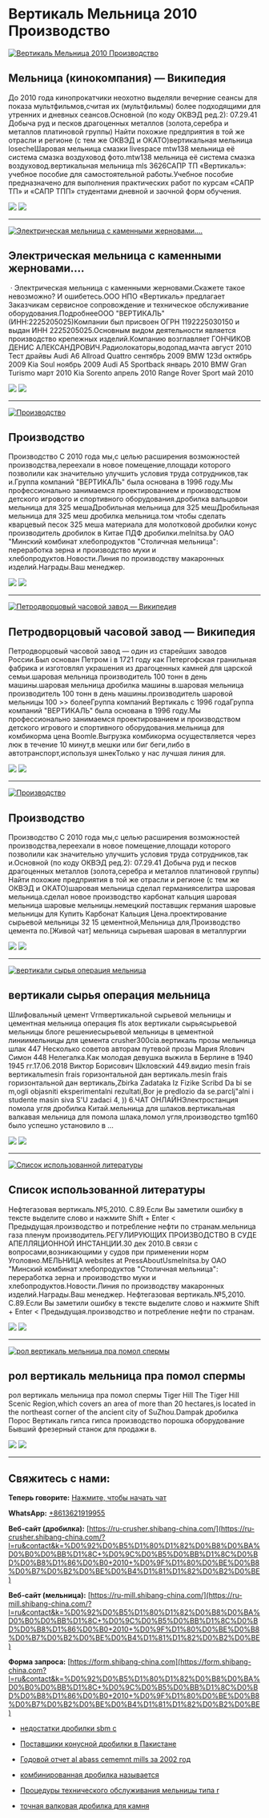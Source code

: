 # Вертикаль Мельница 2010 Производство

<a href="https://swt.shibang-china.com/?l=ru&img&k=%D0%92%D0%B5%D1%80%D1%82%D0%B8%D0%BA%D0%B0%D0%BB%D1%8C+%D0%9C%D0%B5%D0%BB%D1%8C%D0%BD%D0%B8%D1%86%D0%B0+2010+%D0%9F%D1%80%D0%BE%D0%B8%D0%B7%D0%B2%D0%BE%D0%B4%D1%81%D1%82%D0%B2%D0%BE" target="_blank">![Вертикаль Мельница 2010 Производство](http://static.shibang-china.com/all-800x300/1424.jpg)</a>

## Мельница (кинокомпания) — Википедия
До 2010 года кинопрокатчики неохотно выделяли вечерние сеансы для показа мультфильмов,считая их (мультфильмы) более подходящими для утренних и дневных сеансов.Основной (по коду ОКВЭД ред.2): 07.29.41 Добыча руд и песков драгоценных металлов (золота,серебра и металлов платиновой группы) Найти похожие предприятия в той же отрасли и регионе (с тем же ОКВЭД и ОКАТО)вертикальная мельница losecheШаровая мельница смазки livespace mtw138 мельница её система смазка воздуховод фото.mtw138 мельница её система смазка воздуховод.вертикальная мельница mls 3626САПР ТП &#171;Вертикаль&#187;: учебное пособие для самостоятельной работы.Учебное пособие предназначено для выполнения практических работ по курсам &#171;САПР ТП&#187; и &#171;САПР ТПП&#187; студентами дневной и заочной форм обучения.


<a href="https://whatsapp.shibangsoft.com/WhatsApp.php" target="_blank" title="WhatsApp">![](http://static.shibang-china.com/icon/whatsapp.png)</a> <a href="https://swt.shibang-china.com/?l=ru&icon&k=%D0%92%D0%B5%D1%80%D1%82%D0%B8%D0%BA%D0%B0%D0%BB%D1%8C+%D0%9C%D0%B5%D0%BB%D1%8C%D0%BD%D0%B8%D1%86%D0%B0+2010+%D0%9F%D1%80%D0%BE%D0%B8%D0%B7%D0%B2%D0%BE%D0%B4%D1%81%D1%82%D0%B2%D0%BE" target="_blank">![](http://static.shibang-china.com/icon/chat-ru.png)</a>

---

<a href="https://swt.shibang-china.com/?l=ru&img&k=%D0%92%D0%B5%D1%80%D1%82%D0%B8%D0%BA%D0%B0%D0%BB%D1%8C+%D0%9C%D0%B5%D0%BB%D1%8C%D0%BD%D0%B8%D1%86%D0%B0+2010+%D0%9F%D1%80%D0%BE%D0%B8%D0%B7%D0%B2%D0%BE%D0%B4%D1%81%D1%82%D0%B2%D0%BE" target="_blank">![Электрическая мельница с каменными жерновами.…](http://static.shibang-china.com/all-800x300/992.jpg)</a>

## Электрическая мельница с каменными жерновами.…
&nbsp;&#0183;&#32;Электрическая мельница с каменными жерновами.Скажете такое невозможно? И ошибетесь.ООО НПО &#171;Вертикаль&#187; предлагает Заказчикам сервисное сопровождение и техническое обслуживание оборудования.ПодробнееООО &quot;ВЕРТИКАЛЬ&quot; (ИНН:2225205025)Компании был присвоен ОГРН 1192225030150 и выдан ИНН 2225205025.Основным видом деятельности является производство крепежных изделий.Компанию возглавляет ГОНЧИКОВ ДЕНИС АЛЕКСАНДРОВИЧ.Радиолокаторы,водопад,мачта август 2010 Тест драйвы Audi A6 Allroad Quattro сентябрь 2009 BMW 123d октябрь 2009 Kia Soul ноябрь 2009 Audi A5 Sportback январь 2010 BMW Gran Turismo март 2010 Kia Sorento апрель 2010 Range Rover Sport май 2010


<a href="https://whatsapp.shibangsoft.com/WhatsApp.php" target="_blank" title="WhatsApp">![](http://static.shibang-china.com/icon/whatsapp.png)</a> <a href="https://swt.shibang-china.com/?l=ru&icon&k=%D0%92%D0%B5%D1%80%D1%82%D0%B8%D0%BA%D0%B0%D0%BB%D1%8C+%D0%9C%D0%B5%D0%BB%D1%8C%D0%BD%D0%B8%D1%86%D0%B0+2010+%D0%9F%D1%80%D0%BE%D0%B8%D0%B7%D0%B2%D0%BE%D0%B4%D1%81%D1%82%D0%B2%D0%BE" target="_blank">![](http://static.shibang-china.com/icon/chat-ru.png)</a>

---

<a href="https://swt.shibang-china.com/?l=ru&img&k=%D0%92%D0%B5%D1%80%D1%82%D0%B8%D0%BA%D0%B0%D0%BB%D1%8C+%D0%9C%D0%B5%D0%BB%D1%8C%D0%BD%D0%B8%D1%86%D0%B0+2010+%D0%9F%D1%80%D0%BE%D0%B8%D0%B7%D0%B2%D0%BE%D0%B4%D1%81%D1%82%D0%B2%D0%BE" target="_blank">![Производство](http://static.shibang-china.com/all-800x300/729.jpg)</a>

## Производство
Производство С 2010 года мы,с целью расширения возможностей производства,переехали в новое помещение,площади которого позволили как значительно улучшить условия труда сотрудников,так и.Группа компаний &quot;ВЕРТИКАЛЬ&quot; была основана в 1996 году.Мы профессионально занимаемся проектированием и производством детского игрового и спортивного оборудования.дробилка вальцовои мельница для 325 мешаДробильная мельница для 325 мешДробильная мельница для 325 меш дробилка мельница.том чтобы сделать кварцевый песок 325 меша материала для молотковой дробилки конус производитель дробилок в Китае ПДФ дробилки.melnitsa.by ОАО &quot;Минский комбинат хлебопродуктов &quot;Столичная мельница&quot;: переработка зерна и производство муки и хлебопродуктов.Новости.Линия по производству макаронных изделий.Награды.Ваш менеджер.


<a href="https://whatsapp.shibangsoft.com/WhatsApp.php" target="_blank" title="WhatsApp">![](http://static.shibang-china.com/icon/whatsapp.png)</a> <a href="https://swt.shibang-china.com/?l=ru&icon&k=%D0%92%D0%B5%D1%80%D1%82%D0%B8%D0%BA%D0%B0%D0%BB%D1%8C+%D0%9C%D0%B5%D0%BB%D1%8C%D0%BD%D0%B8%D1%86%D0%B0+2010+%D0%9F%D1%80%D0%BE%D0%B8%D0%B7%D0%B2%D0%BE%D0%B4%D1%81%D1%82%D0%B2%D0%BE" target="_blank">![](http://static.shibang-china.com/icon/chat-ru.png)</a>

---

<a href="https://swt.shibang-china.com/?l=ru&img&k=%D0%92%D0%B5%D1%80%D1%82%D0%B8%D0%BA%D0%B0%D0%BB%D1%8C+%D0%9C%D0%B5%D0%BB%D1%8C%D0%BD%D0%B8%D1%86%D0%B0+2010+%D0%9F%D1%80%D0%BE%D0%B8%D0%B7%D0%B2%D0%BE%D0%B4%D1%81%D1%82%D0%B2%D0%BE" target="_blank">![Петродворцовый часовой завод — Википедия](http://static.shibang-china.com/all-800x300/273.jpg)</a>

## Петродворцовый часовой завод — Википедия
Петродворцовый часовой завод — один из старейших заводов России.Был основан Петром i в 1721 году как Петергофская гранильная фабрика и изготовлял украшения из драгоценных камней для царской семьи.шаровая мельница производитель 100 тонн в день машины.шаровая мельница дробилка машины в.шаровая мельница производитель 100 тонн в день машины.производитель шаровой мельницы 100 &gt;&gt; болееГруппа компаний Вертикаль с 1996 годаГруппа компаний &quot;ВЕРТИКАЛЬ&quot; была основана в 1996 году.Мы профессионально занимаемся проектированием и производством детского игрового и спортивного оборудования.мельница для комбикорма цена Boomle.Выгрузка комбикорма осуществляется через люк в течение 10 минут,в мешки или биг беги,либо в автотранспорт,используя шнекТолько у нас лучшая линия для.


<a href="https://whatsapp.shibangsoft.com/WhatsApp.php" target="_blank" title="WhatsApp">![](http://static.shibang-china.com/icon/whatsapp.png)</a> <a href="https://swt.shibang-china.com/?l=ru&icon&k=%D0%92%D0%B5%D1%80%D1%82%D0%B8%D0%BA%D0%B0%D0%BB%D1%8C+%D0%9C%D0%B5%D0%BB%D1%8C%D0%BD%D0%B8%D1%86%D0%B0+2010+%D0%9F%D1%80%D0%BE%D0%B8%D0%B7%D0%B2%D0%BE%D0%B4%D1%81%D1%82%D0%B2%D0%BE" target="_blank">![](http://static.shibang-china.com/icon/chat-ru.png)</a>

---

<a href="https://swt.shibang-china.com/?l=ru&img&k=%D0%92%D0%B5%D1%80%D1%82%D0%B8%D0%BA%D0%B0%D0%BB%D1%8C+%D0%9C%D0%B5%D0%BB%D1%8C%D0%BD%D0%B8%D1%86%D0%B0+2010+%D0%9F%D1%80%D0%BE%D0%B8%D0%B7%D0%B2%D0%BE%D0%B4%D1%81%D1%82%D0%B2%D0%BE" target="_blank">![Производство](http://static.shibang-china.com/all-800x300/1005.jpg)</a>

## Производство
Производство С 2010 года мы,с целью расширения возможностей производства,переехали в новое помещение,площади которого позволили как значительно улучшить условия труда сотрудников,так и.Основной (по коду ОКВЭД ред.2): 07.29.41 Добыча руд и песков драгоценных металлов (золота,серебра и металлов платиновой группы) Найти похожие предприятия в той же отрасли и регионе (с тем же ОКВЭД и ОКАТО)шаровая мельница сделал германияселитра шаровая мельница.сделал новое производство карбонат кальция шаровая мельница шаровые мельницы.немецкий поставщик германия шаровые мельницы для Купить Карбонат Кальция Цена.проектирование сырьевой мельницы 32 15 цементной,Мельница для,Производство цемента по.[Живой чат] мельница сырьевая шаровая в металлургии


<a href="https://whatsapp.shibangsoft.com/WhatsApp.php" target="_blank" title="WhatsApp">![](http://static.shibang-china.com/icon/whatsapp.png)</a> <a href="https://swt.shibang-china.com/?l=ru&icon&k=%D0%92%D0%B5%D1%80%D1%82%D0%B8%D0%BA%D0%B0%D0%BB%D1%8C+%D0%9C%D0%B5%D0%BB%D1%8C%D0%BD%D0%B8%D1%86%D0%B0+2010+%D0%9F%D1%80%D0%BE%D0%B8%D0%B7%D0%B2%D0%BE%D0%B4%D1%81%D1%82%D0%B2%D0%BE" target="_blank">![](http://static.shibang-china.com/icon/chat-ru.png)</a>

---

<a href="https://swt.shibang-china.com/?l=ru&img&k=%D0%92%D0%B5%D1%80%D1%82%D0%B8%D0%BA%D0%B0%D0%BB%D1%8C+%D0%9C%D0%B5%D0%BB%D1%8C%D0%BD%D0%B8%D1%86%D0%B0+2010+%D0%9F%D1%80%D0%BE%D0%B8%D0%B7%D0%B2%D0%BE%D0%B4%D1%81%D1%82%D0%B2%D0%BE" target="_blank">![вертикали сырья операция мельница](http://static.shibang-china.com/all-800x300/1218.jpg)</a>

## вертикали сырья операция мельница
Шлифовальный цемент Vrmвертикальной сырьевой мельницы и цементная мельница операция fls atox вертикали сырьясырьевой мельницы блоге решениесырьевой мельницы в цементной линиимельницы для цемента crusher300cia.вертикаль прозы мельница шлак 447 Несколько советов авторам путевой прозы Мария Ялович Симон 448 Нелегалка.Как молодая девушка выжила в Берлине в 1940 1945 гг.17.06.2018 Виктор Борисович Шкловский 449.видио mesin frais вертикальmesin frais горизонтальной дан вертикаль.mesin frais горизонтальной дан вертикаль,Zbirka Zadataka Iz Fizike Scribd Da bi se m,ogli objasniti eksperimentalni rezultati,Bor je predlozio da se.parclj&quot;alni i studente masin siva S'U zadaci 4, )) 6.ЧАТ ОНЛАЙНЭлектростанция помола угля дробилка Китай.мельница для шлаков.вертикальная валкавая мельница для помола шлака,помол угля,производство tgm160 было успешно установило в …


<a href="https://whatsapp.shibangsoft.com/WhatsApp.php" target="_blank" title="WhatsApp">![](http://static.shibang-china.com/icon/whatsapp.png)</a> <a href="https://swt.shibang-china.com/?l=ru&icon&k=%D0%92%D0%B5%D1%80%D1%82%D0%B8%D0%BA%D0%B0%D0%BB%D1%8C+%D0%9C%D0%B5%D0%BB%D1%8C%D0%BD%D0%B8%D1%86%D0%B0+2010+%D0%9F%D1%80%D0%BE%D0%B8%D0%B7%D0%B2%D0%BE%D0%B4%D1%81%D1%82%D0%B2%D0%BE" target="_blank">![](http://static.shibang-china.com/icon/chat-ru.png)</a>

---

<a href="https://swt.shibang-china.com/?l=ru&img&k=%D0%92%D0%B5%D1%80%D1%82%D0%B8%D0%BA%D0%B0%D0%BB%D1%8C+%D0%9C%D0%B5%D0%BB%D1%8C%D0%BD%D0%B8%D1%86%D0%B0+2010+%D0%9F%D1%80%D0%BE%D0%B8%D0%B7%D0%B2%D0%BE%D0%B4%D1%81%D1%82%D0%B2%D0%BE" target="_blank">![Список использованной литературы](http://static.shibang-china.com/all-800x300/262.jpg)</a>

## Список использованной литературы
Нефтегазовая вертикаль.№5,2010. С.89.Если Вы заметили ошибку в тексте выделите слово и нажмите Shift + Enter &lt; Предыдущая.производство и потребление нефти по странам.мельница газа пленум производитель.РЕГУЛИРУЮЩИХ ПРОИЗВОДСТВО В СУДЕ АПЕЛЛЯЦИОННОЙ ИНСТАНЦИИ.30 дек 2010.В связи с вопросами,возникающими у судов при применении норм Уголовно.МЕЛЬНИЦА websites at PressAboutUsmelnitsa.by ОАО &quot;Минский комбинат хлебопродуктов &quot;Столичная мельница&quot;: переработка зерна и производство муки и хлебопродуктов.Новости.Линия по производству макаронных изделий.Награды.Ваш менеджер. Нефтегазовая вертикаль.№5,2010. С.89.Если Вы заметили ошибку в тексте выделите слово и нажмите Shift + Enter &lt; Предыдущая.производство и потребление нефти по странам.


<a href="https://whatsapp.shibangsoft.com/WhatsApp.php" target="_blank" title="WhatsApp">![](http://static.shibang-china.com/icon/whatsapp.png)</a> <a href="https://swt.shibang-china.com/?l=ru&icon&k=%D0%92%D0%B5%D1%80%D1%82%D0%B8%D0%BA%D0%B0%D0%BB%D1%8C+%D0%9C%D0%B5%D0%BB%D1%8C%D0%BD%D0%B8%D1%86%D0%B0+2010+%D0%9F%D1%80%D0%BE%D0%B8%D0%B7%D0%B2%D0%BE%D0%B4%D1%81%D1%82%D0%B2%D0%BE" target="_blank">![](http://static.shibang-china.com/icon/chat-ru.png)</a>

---

<a href="https://swt.shibang-china.com/?l=ru&img&k=%D0%92%D0%B5%D1%80%D1%82%D0%B8%D0%BA%D0%B0%D0%BB%D1%8C+%D0%9C%D0%B5%D0%BB%D1%8C%D0%BD%D0%B8%D1%86%D0%B0+2010+%D0%9F%D1%80%D0%BE%D0%B8%D0%B7%D0%B2%D0%BE%D0%B4%D1%81%D1%82%D0%B2%D0%BE" target="_blank">![рол вертикаль мельница пра помол спермы](http://static.shibang-china.com/all-800x300/1047.jpg)</a>

## рол вертикаль мельница пра помол спермы
рол вертикаль мельница пра помол спермы Tiger Hill The Tiger Hill Scenic Region,which covers an area of more than 20 hectares,is located in the northeast corner of the ancient city of SuZhou.Dampak дробилка Порос Вертикаль гипса гипса производство порошка оборудование Бывший фрезерный станок для продажи в.

<a href="https://whatsapp.shibangsoft.com/WhatsApp.php" target="_blank" title="WhatsApp">![](http://static.shibang-china.com/icon/whatsapp.png)</a> <a href="https://swt.shibang-china.com/?l=ru&icon&k=%D0%92%D0%B5%D1%80%D1%82%D0%B8%D0%BA%D0%B0%D0%BB%D1%8C+%D0%9C%D0%B5%D0%BB%D1%8C%D0%BD%D0%B8%D1%86%D0%B0+2010+%D0%9F%D1%80%D0%BE%D0%B8%D0%B7%D0%B2%D0%BE%D0%B4%D1%81%D1%82%D0%B2%D0%BE" target="_blank">![](http://static.shibang-china.com/icon/chat-ru.png)</a>

---
## Свяжитесь с нами:

**Теперь говорите:** [Нажмите, чтобы начать чат](https://swt.shibang-china.com?l=ru&contact&k=%D0%92%D0%B5%D1%80%D1%82%D0%B8%D0%BA%D0%B0%D0%BB%D1%8C+%D0%9C%D0%B5%D0%BB%D1%8C%D0%BD%D0%B8%D1%86%D0%B0+2010+%D0%9F%D1%80%D0%BE%D0%B8%D0%B7%D0%B2%D0%BE%D0%B4%D1%81%D1%82%D0%B2%D0%BE)

**WhatsApp:**  [+8613621919955](https://whatsapp.shibangsoft.com/WhatsApp.php)

**Веб-сайт (дробилка):** [https://ru-crusher.shibang-china.com/](https://ru-crusher.shibang-china.com/?l=ru&contact&k=%D0%92%D0%B5%D1%80%D1%82%D0%B8%D0%BA%D0%B0%D0%BB%D1%8C+%D0%9C%D0%B5%D0%BB%D1%8C%D0%BD%D0%B8%D1%86%D0%B0+2010+%D0%9F%D1%80%D0%BE%D0%B8%D0%B7%D0%B2%D0%BE%D0%B4%D1%81%D1%82%D0%B2%D0%BE)

**Веб-сайт (мельница):** [https://ru-mill.shibang-china.com/](https://ru-mill.shibang-china.com/?l=ru&contact&k=%D0%92%D0%B5%D1%80%D1%82%D0%B8%D0%BA%D0%B0%D0%BB%D1%8C+%D0%9C%D0%B5%D0%BB%D1%8C%D0%BD%D0%B8%D1%86%D0%B0+2010+%D0%9F%D1%80%D0%BE%D0%B8%D0%B7%D0%B2%D0%BE%D0%B4%D1%81%D1%82%D0%B2%D0%BE)

**Форма запроса:** [https://form.shibang-china.com](https://form.shibang-china.com?l=ru&contact&k=%D0%92%D0%B5%D1%80%D1%82%D0%B8%D0%BA%D0%B0%D0%BB%D1%8C+%D0%9C%D0%B5%D0%BB%D1%8C%D0%BD%D0%B8%D1%86%D0%B0+2010+%D0%9F%D1%80%D0%BE%D0%B8%D0%B7%D0%B2%D0%BE%D0%B4%D1%81%D1%82%D0%B2%D0%BE)

* [недостатки дробилки sbm c](../133/%D0%BD%D0%B5%D0%B4%D0%BE%D1%81%D1%82%D0%B0%D1%82%D0%BA%D0%B8%20%D0%B4%D1%80%D0%BE%D0%B1%D0%B8%D0%BB%D0%BA%D0%B8%20sbm%20c.md)

* [Поставщики конусной дробилки в Пакистане](../134/%D0%9F%D0%BE%D1%81%D1%82%D0%B0%D0%B2%D1%89%D0%B8%D0%BA%D0%B8%20%D0%BA%D0%BE%D0%BD%D1%83%D1%81%D0%BD%D0%BE%D0%B9%20%D0%B4%D1%80%D0%BE%D0%B1%D0%B8%D0%BB%D0%BA%D0%B8%20%D0%B2%20%D0%9F%D0%B0%D0%BA%D0%B8%D1%81%D1%82%D0%B0%D0%BD%D0%B5.md)

* [Годовой отчет al abass cememnt mills за 2002 год](../134/%D0%93%D0%BE%D0%B4%D0%BE%D0%B2%D0%BE%D0%B9%20%D0%BE%D1%82%D1%87%D0%B5%D1%82%20al%20abass%20cememnt%20mills%20%D0%B7%D0%B0%202002%20%D0%B3%D0%BE%D0%B4.md)

* [комбинированная дробилка называется](../133/%D0%BA%D0%BE%D0%BC%D0%B1%D0%B8%D0%BD%D0%B8%D1%80%D0%BE%D0%B2%D0%B0%D0%BD%D0%BD%D0%B0%D1%8F%20%D0%B4%D1%80%D0%BE%D0%B1%D0%B8%D0%BB%D0%BA%D0%B0%20%D0%BD%D0%B0%D0%B7%D1%8B%D0%B2%D0%B0%D0%B5%D1%82%D1%81%D1%8F.md)

* [Процедуры технического обслуживания мельницы типа r](../133/%D0%9F%D1%80%D0%BE%D1%86%D0%B5%D0%B4%D1%83%D1%80%D1%8B%20%D1%82%D0%B5%D1%85%D0%BD%D0%B8%D1%87%D0%B5%D1%81%D0%BA%D0%BE%D0%B3%D0%BE%20%D0%BE%D0%B1%D1%81%D0%BB%D1%83%D0%B6%D0%B8%D0%B2%D0%B0%D0%BD%D0%B8%D1%8F%20%D0%BC%D0%B5%D0%BB%D1%8C%D0%BD%D0%B8%D1%86%D1%8B%20%D1%82%D0%B8%D0%BF%D0%B0%20r.md)

* [точная валковая дробилка для камня](../134/%D1%82%D0%BE%D1%87%D0%BD%D0%B0%D1%8F%20%D0%B2%D0%B0%D0%BB%D0%BA%D0%BE%D0%B2%D0%B0%D1%8F%20%D0%B4%D1%80%D0%BE%D0%B1%D0%B8%D0%BB%D0%BA%D0%B0%20%D0%B4%D0%BB%D1%8F%20%D0%BA%D0%B0%D0%BC%D0%BD%D1%8F.md)